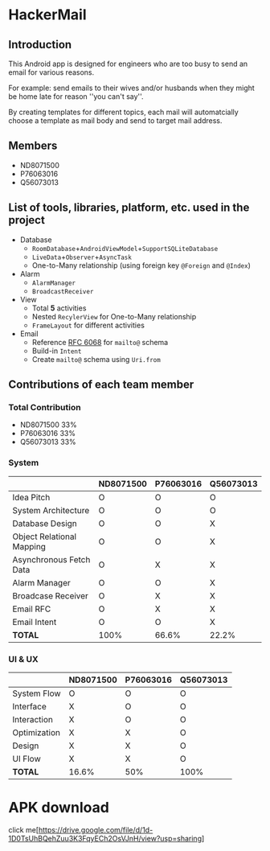 # HackerMail

## Introduction
This Android app is designed for engineers who are too busy to send an email for various reasons.

For example: send emails to their wives and/or husbands when they might be home late for reason ''you can't say''.

By creating templates for different topics, each mail will automatcially choose a template as mail body and send to target mail address.

## Members
    
- ND8071500
- P76063016
- Q56073013

## List of tools, libraries, platform, etc. used in the project
- Database
    - `RoomDatabase`+`AndroidViewModel`+`SupportSQLiteDatabase`
    - `LiveData`+`Observer`+`AsyncTask`
    - One-to-Many relationship (using foreign key `@Foreign` and `@Index`)
- Alarm
    - `AlarmManager`
    - `BroadcastReceiver`
- View
    - Total **5** activities
    - Nested `RecylerView` for One-to-Many relationship
    - `FrameLayout` for different activities
- Email
    - Reference [RFC 6068](https://tools.ietf.org/html/rfc6068) for `mailto@` schema
    - Build-in `Intent`
    - Create `mailto@` schema using `Uri.from`
    
## Contributions of each team member
### Total Contribution
- ND8071500 33%
- P76063016 33%
- Q56073013 33%

### System
||ND8071500|P76063016|Q56073013|
|-|-|-|-|
|Idea Pitch|O|O|O|
|System Architecture|O|O|O|
|Database Design|O|O|X|
|Object Relational Mapping|O|O|X|
|Asynchronous Fetch Data|O|X|X|
|Alarm Manager|O|O|X|
|Broadcase Receiver|O|X|X|
|Email RFC|O|X|X|
|Email Intent|O|O|X|
|**TOTAL**|100%|66.6%|22.2%|

### UI & UX
||ND8071500|P76063016|Q56073013|
|-|-|-|-|
|System Flow|O|O|O|
|Interface|X|O|O|
|Interaction|X|O|O|
|Optimization|X|X|O|
|Design|X|X|O|
|UI Flow|X|X|O|
|**TOTAL**|16.6%|50%|100%|

# APK download
click me[https://drive.google.com/file/d/1d-1D0TsUhBQehZuu3K3FqyECh2OsVJnH/view?usp=sharing]
